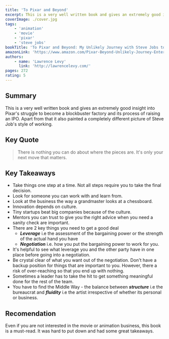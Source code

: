 ```yaml
---
title: 'To Pixar and Beyond'
excerpt: This is a very well written book and gives an extremely good insight into Pixar's struggle to become a blockbuster factory.
coverImage: ./cover.jpg
tags:
    - 'animation'
    - 'movie'
    - 'pixar'
    - 'steve jobs'
bookTitle: 'To Pixar and Beyond: My Unlikely Journey with Steve Jobs to Make Entertainment History'
amazonLink: 'https://www.amazon.com/Pixar-Beyond-Unlikely-Journey-Entertainment-ebook/dp/B01912OSA0'
authors:
    - name: 'Lawrence Levy'
      link: 'http://lawrencelevy.com/'
pages: 272
rating: 5
---
```


## Summary

This is a very well written book and gives an extremely good insight into Pixar's struggle to become a blockbuster factory and its process of raising an IPO. Apart from that it also painted a completely different picture of Steve Job's style of working.

## Key Quote

> There is nothing you can do about where the pieces are. It's only your next move that matters.

## Key Takeaways

-   Take things one step at a time. Not all steps require you to take the final decision.
-   Look for someone you can work with and learn from.
-   Look at the business the way a grandmaster looks at a chessboard.
-   Innovation depends on culture.
-   Tiny startups beat big companies because of the culture.
-   Mentors you can trust to give you the right advice when you need a sanity check are important.
-   There are 2 key things you need to get a good deal
    -   **_Leverage_** i.e the assessment of the bargaining power or the strength of the actual hand you have
    -   **_Negotiation_** i.e. how you put the bargaining power to work for you.
-   It's helpful to see what leverage you and the other party have in one place before going into a negotiation.
-   Be crystal clear of what you want out of the negotiation. Don't have a backup position for things that are important to you. However, there a risk of over-reaching so that you end up with nothing.
-   Sometimes a leader has to take the hit to get something meaningful done for the rest of the team.
-   You have to find the Middle Way - the balance between **_structure_** i.e the bureaucrat and **_fluidity_** i.e the artist irrespective of whether its personal or business.

## Recomendation

Even if you are not interested in the movie or animation business, this book is a must-read. It was hard to put down and had some great takeaways.
